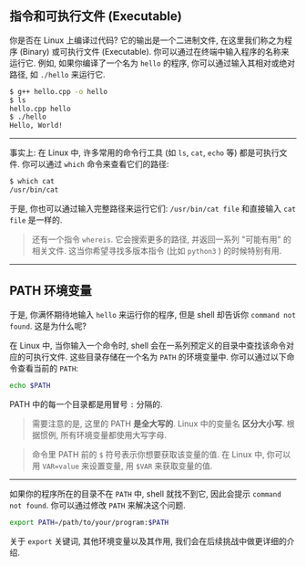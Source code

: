 ## 指令和可执行文件 (Executable)

你是否在 Linux 上编译过代码? 它的输出是一个二进制文件, 在这里我们称之为程序 (Binary) 或可执行文件 (Executable). 你可以通过在终端中输入程序的名称来运行它. 例如, 如果你编译了一个名为 `hello` 的程序, 你可以通过输入其相对或绝对路径, 如 `./hello` 来运行它.

```bash
$ g++ hello.cpp -o hello
$ ls
hello.cpp hello
$ ./hello
Hello, World!
```

---

事实上: 在 Linux 中, 许多常用的命令行工具 (如 `ls`, `cat`, `echo` 等) 都是可执行文件. 你可以通过 `which` 命令来查看它们的路径:

```bash
$ which cat
/usr/bin/cat
```

于是, 你也可以通过输入完整路径来运行它们: `/usr/bin/cat file` 和直接输入 `cat file` 是一样的.


> 还有一个指令 `whereis`. 它会搜索更多的路径, 并返回一系列 "可能有用" 的相关文件. 这当你希望寻找多版本指令 (比如 `python3` ) 的时候特别有用.

---

## PATH 环境变量

于是, 你满怀期待地输入 `hello` 来运行你的程序, 但是 shell 却告诉你 `command not found`. 这是为什么呢?

在 Linux 中, 当你输入一个命令时, shell 会在一系列预定义的目录中查找该命令对应的可执行文件. 这些目录存储在一个名为 `PATH` 的环境变量中. 你可以通过以下命令查看当前的 `PATH`:

```bash
echo $PATH
```

PATH 中的每一个目录都是用冒号 `:` 分隔的.

> 需要注意的是, 这里的 PATH **是全大写的**. Linux 中的变量名 **区分大小写**. 根据惯例, 所有环境变量都使用大写字母.

> 命令里 PATH 前的 `$` 符号表示你想要获取该变量的值. 在 Linux 中, 你可以用 `VAR=value` 来设置变量, 用 `$VAR` 来获取变量的值.

---

如果你的程序所在的目录不在 `PATH` 中, shell 就找不到它, 因此会提示 `command not found`. 你可以通过修改 `PATH` 来解决这个问题.

```bash
export PATH=/path/to/your/program:$PATH
```

关于 `export` 关键词, 其他环境变量以及其作用, 我们会在后续挑战中做更详细的介绍.